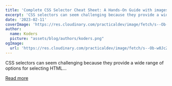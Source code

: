 ```yaml
---
title: 'Complete CSS Selector Cheat Sheet: A Hands-On Guide with images😍'
excerpt: 'CSS selectors can seem challenging because they provide a wide range of options for selecting HTML...'
date: '2023-02-11'
coverImage: 'https://res.cloudinary.com/practicaldev/image/fetch/s--Ob-w0JcZ--/c_imagga_scale,f_auto,fl_progressive,h_420,q_auto,w_1000/https://dev-to-uploads.s3.amazonaws.com/uploads/articles/yyayfb43p9qxlac1jg6o.png'
author:
  name: Koders
  picture: "assets/blog/authors/koders.png"
ogImage:
  url: 'https://res.cloudinary.com/practicaldev/image/fetch/s--Ob-w0JcZ--/c_imagga_scale,f_auto,fl_progressive,h_420,q_auto,w_1000/https://dev-to-uploads.s3.amazonaws.com/uploads/articles/yyayfb43p9qxlac1jg6o.png'
---
```


CSS selectors can seem challenging because they provide a wide range of options for selecting HTML...

[Read more](https://dev.to/arafat4693/complete-css-selector-cheat-sheet-a-hands-on-guide-with-images-5ff1)
